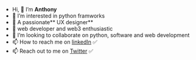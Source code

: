 -  Hi, 👋 I’m **Anthony**
- 👀 I’m interested in python framworks
- 🌱 A passionate** UX designer**
-  🌱 web developer and web3 enthusiastic 
- 💞️ I’m looking to collaborate on python, software and web development
- 📫 How to reach me on [linkedIn](https://www.linkedin.com/in/byansi-anthony-7a027222a) ✅
- 📫 Reach out to me on [Twitter](https://twitter.com/byansi_anthony) ✅

<!---
AnthonyByansi/AnthonyByansi is a ✨ special ✨ repository because its `README.md` (this file) appears on your GitHub profile.
You can click the Preview link to take a look at your changes.
--->
